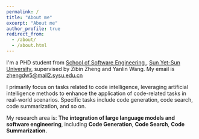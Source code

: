 ```yaml
---
permalink: /
title: "About me"
excerpt: "About me"
author_profile: true
redirect_from: 
  - /about/
  - /about.html
---
```


I'm a PHD student from [School of Software Engineering ](https://sse.sysu.edu.cn), [Sun Yet-Sun University](https://www.sysu.edu.cn), supervised by Zibin Zheng and Yanlin Wang. My email is zhengdw5@mail2.sysu.edu.cn

I primarily focus on tasks related to code intelligence, leveraging artificial intelligence methods to enhance the application of code-related tasks in real-world scenarios. Specific tasks include code generation, code search, code summarization, and so on.

My research area is: __The integration of large language models and software engineering__, including __Code Generation__, __Code Search__, __Code Summarization.__


